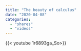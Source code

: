 ```yaml
---
title: "The beauty of calculus"
date: "2020-04-08"
categories:
  - "shares"
  - "videos"
---
```


<div style="width: 70vw;">{{< youtube 1r6893ga_So>}}</div>
